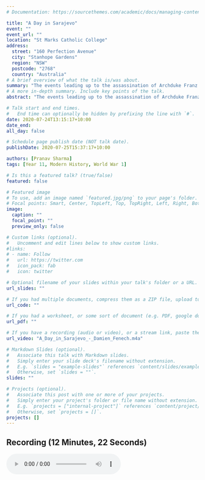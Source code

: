 ```yaml
---
# Documentation: https://sourcethemes.com/academic/docs/managing-content/

title: "A Day in Sarajevo"
event: ""
event_url: ""
location: "St Marks Catholic College"
address:
  street: "160 Perfection Avenue"
  city: "Stanhope Gardens"
  region: "NSW"
  postcode: "2768"
  country: "Australia"
# A brief overview of what the talk is/was about.
summary: "The events leading up to the assassination of Archduke Franz Ferdinand."
# A more in-depth summary. Include key points of the talk.
abstract: "The events leading up to the assassination of Archduke Franz Ferdinand. Hosted by Damien Fenech."

# Talk start and end times.
#   End time can optionally be hidden by prefixing the line with `#`.
date: 2020-07-24T13:15:17+10:00
date_end:
all_day: false

# Schedule page publish date (NOT talk date).
publishDate: 2020-07-25T15:37:17+10:00

authors: [Pranav Sharma]
tags: [Year 11, Modern History, World War 1]

# Is this a featured talk? (true/false)
featured: false

# Featured image
# To use, add an image named `featured.jpg/png` to your page's folder.
# Focal points: Smart, Center, TopLeft, Top, TopRight, Left, Right, BottomLeft, Bottom, BottomRight.
image:
  caption: ""
  focal_point: ""
  preview_only: false

# Custom links (optional).
#   Uncomment and edit lines below to show custom links.
#links:
# - name: Follow
#   url: https://twitter.com
#   icon_pack: fab
#   icon: twitter

# Optional filename of your slides within your talk's folder or a URL.
url_slides: ""

# If you had multiple documents, compress them as a ZIP file, upload to https://dmca.gripe, and paste the link between the quotes:
url_code: ""

# If you had a worksheet, or some sort of document (e.g. PDF, google doc, etc.), past the link between the quotes:
url_pdf: ""

# If you have a recording (audio or video), or a stream link, paste the link between the quotes:
url_video: "A_Day_in_Sarajevo_-_Damien_Fenech.m4a"

# Markdown Slides (optional).
#   Associate this talk with Markdown slides.
#   Simply enter your slide deck's filename without extension.
#   E.g. `slides = "example-slides"` references `content/slides/example-slides.md`.
#   Otherwise, set `slides = ""`.
slides: ""

# Projects (optional).
#   Associate this post with one or more of your projects.
#   Simply enter your project's folder or file name without extension.
#   E.g. `projects = ["internal-project"]` references `content/project/deep-learning/index.md`.
#   Otherwise, set `projects = []`.
projects: []
---
```

## Recording (12 Minutes, 22 Seconds)
<audio controls="controls">
    <source src="A_Day_in_Sarajevo_-_Damien_Fenech-AAC.mp3" type="audio/mpeg">
    <source src="A_Day_in_Sarajevo_-_Damien_Fenech-AAC.m4a" type="audio/aac">
    <source src="A_Day_in_Sarajevo_-_Damien_Fenech.m4a" type="audio/aac">
    Your browser does not support audio. Please try a different browser or device.
</audio>
